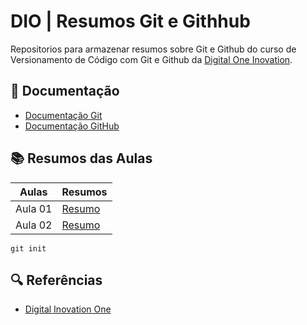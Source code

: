 # DIO | Resumos Git e Githhub

Repositorios para armazenar resumos sobre Git e Github do curso de Versionamento de Código com Git e Github da
[Digital One Inovation](https://www.dio.me/).

## 📃 Documentação
- [Documentação Git](https://git-scm.com/doc)
- [Documentação GitHub](https://docs.github.com/pt)

## 📚 Resumos das Aulas

| Aulas | Resumos |
| ------------- | ------------- |
| Aula 01 | [Resumo]()
| Aula 02 | [Resumo]()


```
git init

```

## 🔍 Referências

- [Digital Inovation One]()
